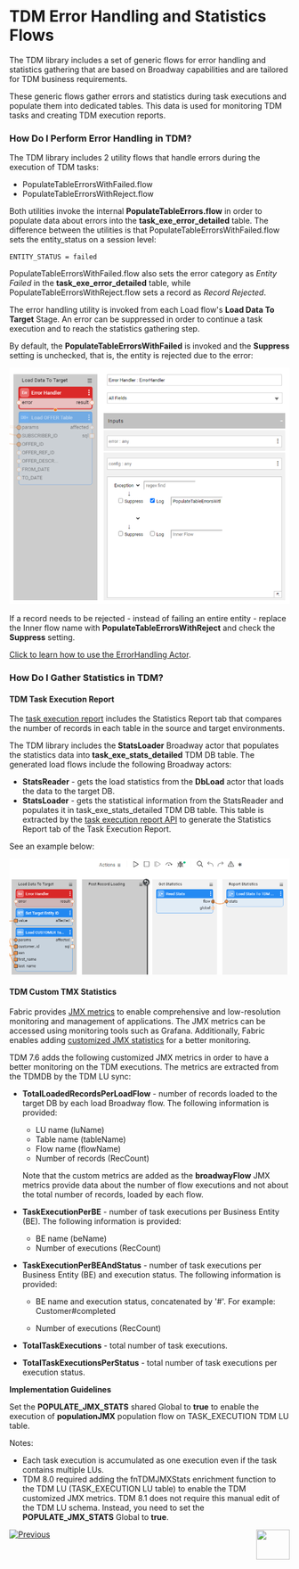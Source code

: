 # TDM Error Handling and Statistics Flows

The TDM library includes a set of generic flows for error handling and statistics gathering that are based on Broadway capabilities and are tailored for TDM business requirements. 

These generic flows gather errors and statistics during task executions and populate them into dedicated tables. This data is used for monitoring TDM tasks and creating TDM execution reports.

### How Do I Perform Error Handling in TDM?

The TDM library includes 2 utility flows that handle errors during the execution of TDM tasks:

* PopulateTableErrorsWithFailed.flow
* PopulateTableErrorsWithReject.flow

Both utilities invoke the internal **PopulateTableErrors.flow** in order to populate data about errors into the **task_exe_error_detailed** table. The difference between the utilities is that PopulateTableErrorsWithFailed.flow sets the entity_status on a session level:

~~~
ENTITY_STATUS = failed 
~~~

PopulateTableErrorsWithFailed.flow also sets the error category as *Entity Failed* in the **task_exe_error_detailed** table, while PopulateTableErrorsWithReject.flow sets a record as *Record Rejected*.

The error handling utility is invoked from each Load flow's **Load Data To Target** Stage. An error can be suppressed in order to continue a task execution and to reach the statistics gathering step.

By default, the **PopulateTableErrorsWithFailed** is invoked and the **Suppress** setting is unchecked, that is, the entity is rejected due to the error:

![image](images/12_tdm_err_stat_01.PNG)

 If a record needs to be rejected - instead of failing an entire entity - replace the Inner flow name with **PopulateTableErrorsWithReject** and check the **Suppress** setting. 

[Click to learn how to use the ErrorHandling Actor](/articles/19_Broadway/actors/06_error_handling_actors.md#how-do-i-use-the-errorhandler-actor).

### How Do I Gather Statistics in TDM?

#### TDM Task Execution Report

The [task execution report](/articles/TDM/tdm_gui/27_task_execution_history.md#generating-a-task-execution-summary-report) includes the Statistics Report tab that compares the number of records in each table in the source and target environments.  

The TDM library includes the **StatsLoader** Broadway actor that populates the statistics data into **task_exe_stats_detailed** TDM DB table. The generated load flows include the following Broadway actors:

- **StatsReader** - gets the load statistics from the **DbLoad** actor that loads the data to the target DB. 
- **StatsLoader** - gets the statistical information from the StatsReader and populates it in task_exe_stats_detailed TDM DB table. This table is extracted by the [task execution report API](/articles/TDM/tdm_gui/TDM_Task_Execution_Flows_APIs/07_get_task_execution_reports_APIs.md#get-task-execution-summary-report) to generate the Statistics Report tab of the Task Execution Report. 

See an example below:

![image](images/12_tdm_err_stat_02.PNG)



#### TDM Custom TMX Statistics

Fabric provides [JMX metrics](/articles/34_JMX_statistics/01_JMX_overview.md) to enable comprehensive and low-resolution monitoring and management of applications. The JMX metrics can be accessed using monitoring tools such as Grafana. Additionally, Fabric enables adding [customized JMX statistics](/articles/34_JMX_statistics/03_JMX_custom.md) for a better monitoring. 

TDM 7.6 adds the following customized JMX metrics in order to have a better monitoring on the TDM executions. The metrics are extracted from the TDMDB by the TDM LU sync: 

- **TotalLoadedRecordsPerLoadFlow** - number of records loaded to the target DB by each load Broadway flow. The following information is provided:

  - LU name (luName)
  - Table name (tableName)
  - Flow name (flowName)
  - Number of records (RecCount)

  Note that the custom metrics are added as the **broadwayFlow** JMX metrics provide data about the number of flow executions and not about the total number of records, loaded by each flow. 

- **TaskExecutionPerBE** - number of task executions per Business Entity (BE). The following information is provided:

  - BE name (beName)
  - Number of executions (RecCount)

- **TaskExecutionPerBEAndStatus** - number of task executions per Business Entity (BE) and execution status. The following information is provided:

  - BE name and execution status, concatenated by '#'. For example: Customer#completed

  - Number of executions (RecCount)

- **TotalTaskExecutions** - total number of task executions. 

- **TotalTaskExecutionsPerStatus** - total number of task executions per execution status.

**Implementation Guidelines** 

Set the **POPULATE_JMX_STATS** shared Global to **true** to enable the execution of **populationJMX** population flow on TASK_EXECUTION TDM LU table.

Notes:

- Each task execution is accumulated as one execution even if the task contains multiple LUs.
- TDM 8.0 required adding the fnTDMJMXStats enrichment function to the TDM LU (TASK_EXECUTION LU table) to enable the TDM customized JMX metrics. TDM 8.1 does not require this manual edit of the TDM LU schema. Instead, you need to set the **POPULATE_JMX_STATS** Global to **true**. 

[![Previous](/articles/images/Previous.png)](11_tdm_implementation_using_generic_flows.md)[<img align="right" width="60" height="54" src="/articles/images/Next.png">](13_tdm_implementation_supporting_different_product_versions.md)

